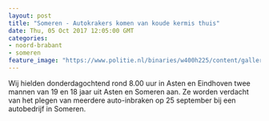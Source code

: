 ```yaml
---
layout: post
title: "Someren - Autokrakers komen van koude kermis thuis"
date: Thu, 05 Oct 2017 12:05:00 GMT
categories: 
- noord-brabant 
- someren 
feature_image: "https://www.politie.nl/binaries/w400h225/content/gallery/politie/nieuws/2017/oktober/09-ob/kermis-tilburg2klein.jpg"
---
```


Wij hielden donderdagochtend rond 8.00 uur in Asten en Eindhoven twee mannen van 19 en 18 jaar uit Asten en Someren aan. Ze worden verdacht van het plegen van meerdere auto-inbraken op 25 september bij een autobedrijf in Someren.
